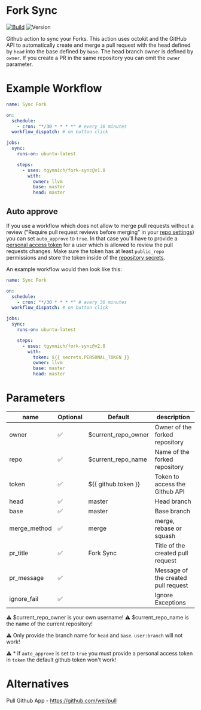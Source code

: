 # Fork Sync

[![Build](https://github.com/tgymnich/fork-sync/workflows/PR%20Checks/badge.svg)](https://github.com/tgymnich/fork-sync/actions?workflow=PR%20Checks)
![Version](https://img.shields.io/github/v/release/tgymnich/fork-sync?style=flat-square)

Github action to sync your Forks.
This action uses octokit and the GitHub API to automatically create and merge a pull request with the head defined by `head` into the base defined by `base`. The head branch owner is defined by `owner`. If you create a PR in the same repository you can omit the `owner` parameter.

# Example Workflow

```yml
name: Sync Fork

on:
  schedule:
    - cron: "*/30 * * * *" # every 30 minutes
  workflow_dispatch: # on button click

jobs:
  sync:
    runs-on: ubuntu-latest

    steps:
      - uses: tgymnich/fork-sync@v1.8
        with:
          owner: llvm
          base: master
          head: master
```

## Auto approve

If you use a workflow which does not allow to merge pull requests without a review
("Require pull request reviews before merging" in your [repo settings](https://docs.github.com/en/repositories/configuring-branches-and-merges-in-your-repository/configuring-pull-request-merges/managing-auto-merge-for-pull-requests-in-your-repository))
you can set `auto_approve` to `true`. In that case you'll have to provide a [personal access token](https://docs.github.com/en/free-pro-team@latest/github/authenticating-to-github/creating-a-personal-access-token)
for a user which is allowed to review the pull requests changes. Make sure the token has at least
`public_repo` permissions and store the token inside of the [repository secrets](https://docs.github.com/en/free-pro-team@latest/actions/reference/encrypted-secrets#creating-encrypted-secrets-for-a-repository).

An example workflow would then look like this:

```yml
name: Sync Fork

on:
  schedule:
    - cron: "*/30 * * * *" # every 30 minutes
  workflow_dispatch: # on button click

jobs:
  sync:
    runs-on: ubuntu-latest

    steps:
      - uses: tgymnich/fork-sync@v2.0
        with:
          token: ${{ secrets.PERSONAL_TOKEN }}
          owner: llvm
          base: master
          head: master
```

# Parameters

| name         | Optional | Default             | description                         |
| ------------ | -------- | ------------------- | ----------------------------------- |
| owner        | ✅       | $current_repo_owner | Owner of the forked repository      |
| repo         | ✅       | $current_repo_name  | Name of the forked repository       |
| token        | ✅       | ${{ github.token }} | Token to access the Github API      |
| head         | ✅       | master              | Head branch                         |
| base         | ✅       | master              | Base branch                         |
| merge_method | ✅       | merge               | merge, rebase or squash             |
| pr_title     | ✅       | Fork Sync           | Title of the created pull request   |
| pr_message   | ✅       |                     | Message of the created pull request |
| ignore_fail  | ✅       |                     | Ignore Exceptions                   |

⚠️ $current_repo_owner is your own username!
⚠️ $current_repo_name is the name of the current repository!

⚠️ Only provide the branch name for `head` and `base`. `user:branch` will not work!

⚠️ \* if `auto_approve` is set to `true` you must provide a personal access token in `token` the default github token won't work!

# Alternatives

Pull Github App - https://github.com/wei/pull
